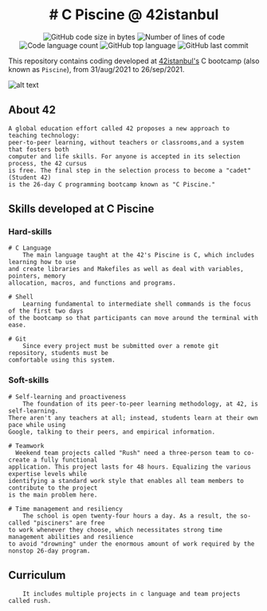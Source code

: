 <h1 align="center">
# C Piscine @ 42istanbul
</h1>

<p align="center">
	<img alt="GitHub code size in bytes" src="https://img.shields.io/github/languages/code-size/tugberkcil/ecole42-piscine?color=blueviolet" />
	<img alt="Number of lines of code" src="https://img.shields.io/tokei/lines/github/tugberkcil/ecole42-piscine?color=blueviolet" />
	<img alt="Code language count" src="https://img.shields.io/github/languages/count/tugberkcil/ecole42-piscine?color=blue" />
	<img alt="GitHub top language" src="https://img.shields.io/github/languages/top/tugberkcil/ecole42-piscine?color=blue" />
	<img alt="GitHub last commit" src="https://img.shields.io/github/last-commit/tugberkcil/ecole42-piscine?color=brightgreen" />
</p>

This repository contains coding developed at [42istanbul's](https://www.42sp.org.br/) C bootcamp (also known as `Piscine`), from 31/aug/2021 to 26/sep/2021.

![alt text](https://imgs.platinonline.com/Documents/Platin/images/2022/06/07/18-yasindan-buyuk-herkes--658_2-41.jpg)

## About 42

	A global education effort called 42 proposes a new approach to teaching technology: 
    peer-to-peer learning, without teachers or classrooms,and a system that fosters both 
    computer and life skills. For anyone is accepted in its selection process, the 42 cursus 
    is free. The final step in the selection process to become a "cadet" (Student 42) 
    is the 26-day C programming bootcamp known as "C Piscine."


## Skills developed at C Piscine

### Hard-skills
	# C Language
		The main language taught at the 42's Piscine is C, which includes learning how to use 
    and create libraries and Makefiles as well as deal with variables, pointers, memory 
    allocation, macros, and functions and programs.

	# Shell
		Learning fundamental to intermediate shell commands is the focus of the first two days 
    of the bootcamp so that participants can move around the terminal with ease.

	# Git
		Since every project must be submitted over a remote git repository, students must be 
    comfortable using this system.

### Soft-skills
	# Self-learning and proactiveness
		The foundation of its peer-to-peer learning methodology, at 42, is self-learning. 
    There aren't any teachers at all; instead, students learn at their own pace while using 
    Google, talking to their peers, and empirical information.

	# Teamwork
	  Weekend team projects called "Rush" need a three-person team to co-create a fully functional 
    application. This project lasts for 48 hours. Equalizing the various expertise levels while 
    identifying a standard work style that enables all team members to contribute to the project 
    is the main problem here.

	# Time management and resiliency
		The school is open twenty-four hours a day. As a result, the so-called "pisciners" are free 
    to work whenever they choose, which necessitates strong time management abilities and resilience 
    to avoid "drowning" under the enormous amount of work required by the nonstop 26-day program.
    
## Curriculum

        It includes multiple projects in c language and team projects called rush.

